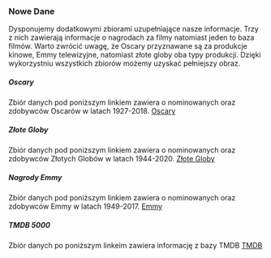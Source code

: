 ### Nowe Dane

Dysponujemy dodatkowymi zbiorami uzupełniające nasze informacje. 
Trzy z nich zawierają informacje o nagrodach za filmy natomiast jeden to baza filmów.
Warto zwrócić uwagę, że Oscary przyznawane są za produkcje kinowe, Emmy telewizyjne, natomiast złote globy oba typy produkcji.
Dzięki wykorzystniu wszystkich zbiorów możemy uzyskać pełniejszy obraz.


##### Oscary
Zbiór danych pod poniższym linkiem zawiera o nominowanych oraz zdobywców Oscarów w latach 1927-2018.
[Oscary](https://www.kaggle.com/datasets/unanimad/the-oscar-award)

##### Złote Globy
Zbiór danych pod poniższym linkiem zawiera o nominowanych oraz zdobywców Złotych Globów w latach 1944-2020.
[Złote Globy](https://www.kaggle.com/datasets/unanimad/golden-globe-awards)


##### Nagrody Emmy
Zbiór danych pod poniższym linkiem zawiera o nominowanych oraz zdobywców Emmy w latach 1949-2017.
[Emmy](https://www.kaggle.com/datasets/unanimad/golden-globe-awards)


##### TMDB 5000
Zbiór danych po poniższym linkeim zawiera informację z bazy TMDB
[TMDB](https://www.kaggle.com/datasets/tmdb/tmdb-movie-metadata?select=tmdb_5000_movies.csv)
